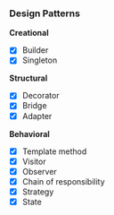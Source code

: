 ### Design Patterns

**Creational**
- [x] Builder
- [x] Singleton

**Structural**
- [x] Decorator
- [x] Bridge
- [x] Adapter

**Behavioral**
- [x] Template method
- [x] Visitor
- [X] Observer
- [x] Chain of responsibility
- [x] Strategy
- [x] State
